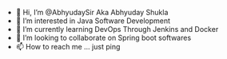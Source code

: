 - 👋 Hi, I’m @AbhyudaySir Aka Abhyuday Shukla
- 👀 I’m interested in Java Software Development
- 🌱 I’m currently learning DevOps Through Jenkins and Docker
- 💞️ I’m looking to collaborate on Spring boot softwares
- 📫 How to reach me ... just ping

<!---
AbhyudaySir/AbhyudaySir is a ✨ special ✨ repository because its `README.md` (this file) appears on your GitHub profile.
You can click the Preview link to take a look at your changes.
--->
